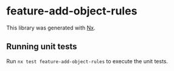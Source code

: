 # feature-add-object-rules

This library was generated with [Nx](https://nx.dev).

## Running unit tests

Run `nx test feature-add-object-rules` to execute the unit tests.
